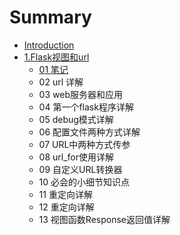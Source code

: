 # Summary

* [Introduction](README.md)
* [1.Flask视图和url](chapter1.md)
  * [01 笔记](chapter1/01bi-ji.md)
  * 02 url 详解
  * 03 web服务器和应用
  * 04 第一个flask程序详解
  * 05 debug模式详解
  * 06 配置文件两种方式详解
  * 07 URL中两种方式传参
  * 08 url\_for使用详解
  * 09 自定义URL转换器
  * 10 必会的小细节知识点
  * 11 重定向详解
  * 12 重定向详解
  * 13 视图函数Response返回值详解

